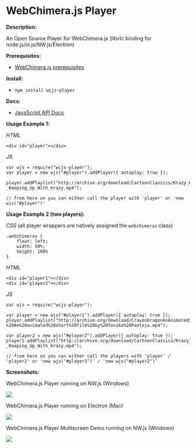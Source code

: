 # WebChimera.js Player
**Description:**

An Open Source Player for WebChimera.js (libvlc binding for node.js/io.js/NW.js/Electron)

**Prerequisites:**
- [WebChimera.js prerequisites](https://github.com/RSATom/WebChimera.js#build-prerequisites)

**Install:**
- ``npm install wcjs-player``

**Docs:**
- [JavaScript API Docs](https://github.com/jaruba/wcjs-player/wiki/JavaScript-API)

**Usage Example 1:**

*HTML*

	<div id="player"></div>

*JS*

	var wjs = require("wcjs-player");
	var player = new wjs("#player").addPlayer({ autoplay: true });

	player.addPlaylist("http://archive.org/download/CartoonClassics/Krazy_Kat_-_Keeping_Up_With_Krazy.mp4");

	// from here on you can either call the player with 'player' or 'new wjs("#player")'


**Usage Example 2 (two players):**

*CSS* (all player wrappers are natively assigned the ``webchimeras`` class)

	.webchimeras {
		float: left;
		width: 50%;
		height: 100%
	}

*HTML*

	<div id="player1"></div>
	<div id="player2"></div>

*JS*

	var wjs = require("wcjs-player");

	var player = new wjs("#player1").addPlayer({ autoplay: true });
	player.addPlaylist("http://archive.org/download/CrayonDragonAnAnimatedShortFilmByTonikoPantoja/Crayon%20Dragon%20-%20An%20animated%20short%20film%20by%20Toniko%20Pantoja.mp4");

	var player2 = new wjs("#player2").addPlayer({ autoplay: true });
	player2.addPlaylist("http://archive.org/download/CartoonClassics/Krazy_Kat_-_Keeping_Up_With_Krazy.mp4");

	// from here on you can either call the players with 'player' / 'player2' or 'new wjs("#player1")' / 'new wjs("#player2")'


**Screenshots:**

WebChimera.js Player running on NW.js (Windows)

<img src="http://webchimera.org/samples/wcjs-player.png">

WebChimera.js Player running on Electron (Mac)

<img src="http://webchimera.org/samples/wcjs-player-2.png">

WebChimera.js Player Multiscreen Demo running on NW.js (Windows)

<img src="http://webchimera.org/samples/wcjs-player-5.png">
